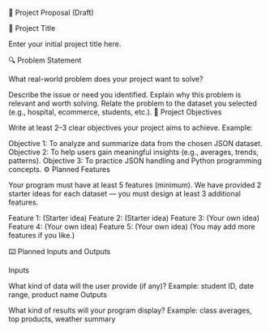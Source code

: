 📌 Project Proposal (Draft)

📝 Project Title

Enter your initial project title here.

🔍 Problem Statement

What real-world problem does your project want to solve?

Describe the issue or need you identified.
Explain why this problem is relevant and worth solving.
Relate the problem to the dataset you selected (e.g., hospital, ecommerce, students, etc.).
🎯 Project Objectives

Write at least 2–3 clear objectives your project aims to achieve. Example:

Objective 1: To analyze and summarize data from the chosen JSON dataset.
Objective 2: To help users gain meaningful insights (e.g., averages, trends, patterns).
Objective 3: To practice JSON handling and Python programming concepts.
⚙️ Planned Features

Your program must have at least 5 features (minimum).
We have provided 2 starter ideas for each dataset — you must design at least 3 additional features.

Feature 1: (Starter idea)
Feature 2: (Starter idea)
Feature 3: (Your own idea)
Feature 4: (Your own idea)
Feature 5: (Your own idea)
(You may add more features if you like.)

⌨️ Planned Inputs and Outputs

Inputs

What kind of data will the user provide (if any)?
Example: student ID, date range, product name
Outputs

What kind of results will your program display?
Example: class averages, top products, weather summary
